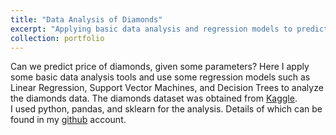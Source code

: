 ```yaml
---
title: "Data Analysis of Diamonds"
excerpt: "Applying basic data analysis and regression models to predict price of diamonds<br/>"
collection: portfolio
---
```


Can we predict price of diamonds, given some parameters?
Here I apply some basic data analysis tools and use some regression models such as Linear Regression, Support Vector Machines,
and Decision Trees to analyze the diamonds data.
The diamonds dataset was obtained from <a href="https://www.kaggle.com/shivam2503/diamonds">Kaggle</a>.<br/>
I used python, pandas, and sklearn for the analysis. 
Details of which can be found in my <a href="https://github.com/niranjan305/diamonds">github</a> account.<br/>
